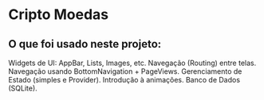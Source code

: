 # Cripto Moedas

## O que foi usado neste projeto:

Widgets de UI: AppBar, Lists, Images, etc.
Navegação (Routing) entre telas.
Navegação usando BottomNavigation + PageViews.
Gerenciamento de Estado (simples e Provider).
Introdução à animações.
Banco de Dados (SQLite).
